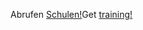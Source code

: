 <span data-ttu-id="66277-101">Abrufen [Schulen!](https://docs.microsoft.com/en-us/dynamics365/get-started/training/)</span><span class="sxs-lookup"><span data-stu-id="66277-101">Get [training!](https://docs.microsoft.com/en-us/dynamics365/get-started/training/)</span></span>
